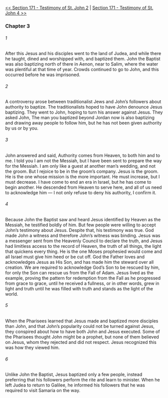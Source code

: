 [<< Section 171 - Testimony of St. John 2](Section%20171%20-%20Testimony%20of%20St.%20John%202.md)  |  [Section 171 - Testimony of St. John 4 >>](Section%20171%20-%20Testimony%20of%20St.%20John%204.md)

### Chapter 3
###### 1
After this Jesus and his disciples went to the land of Judea, and while there he taught, dined and worshipped with, and baptized them. John the Baptist was also baptizing north of there in Aenon, near to Salim, where the water was plentiful at that time of year. Crowds continued to go to John, and this occurred before he was imprisoned.

###### 2
A controversy arose between traditionalist Jews and John’s followers about authority to baptize. The traditionalists hoped to have John denounce Jesus baptizing. They went to John, hoping to turn his answer against Jesus. They asked John, The man you baptized beyond Jordan now is also baptizing and drawing away people to follow him, but he has not been given authority by us or by you.

###### 3
John answered and said, Authority comes from Heaven, to both him and to me. I told you I am not the Messiah, but I have been sent to prepare the way for the Messiah. I am only like a guest at another man’s wedding, and not the groom. But I rejoice to be in the groom’s company. Jesus is the groom. He is the one whose mission is the more important. He must increase, but I must decrease. I have come to end an era in Israel, but he has come to begin another. He descended from Heaven to serve here, and all of us need to acknowledge him — I not only refuse to deny his authority, I confirm it.

###### 4
Because John the Baptist saw and heard Jesus identified by Heaven as the Messiah, he testified boldly of him. But few people were willing to accept John’s testimony about Jesus. Despite that, his testimony was true. God made John a witness and therefore John’s witness was binding. Jesus was a messenger sent from the Heavenly Council to declare the truth, and Jesus had limitless access to the record of Heaven, the truth of all things, the light that quickens every thing. He is the one Moses prophesied would come and all Israel must give him heed or be cut off. God the Father loves and acknowledges Jesus as His Son, and has made him the steward over all creation. We are required to acknowledge God’s Son to be rescued by him, for only the Son can rescue us from the Fall of Adam. Jesus lived as the example, proving the pattern for redemption from the Fall as he progressed from grace to grace, until he received a fullness, or in other words, grew in light and truth until he was filled with truth and stands as the light of the world.

###### 5
When the Pharisees learned that Jesus made and baptized more disciples than John, and that John’s popularity could not be turned against Jesus, they conspired about how to have both John and Jesus executed. Some of the Pharisees thought John might be a prophet, but none of them believed on Jesus, whom they rejected and did not respect. Jesus recognized this was how they viewed him.

###### 6
Unlike John the Baptist, Jesus baptized only a few people, instead preferring that his followers perform the rite and learn to minister. When he left Judea to return to Galilee, he informed his followers that he was required to visit Samaria on the way.